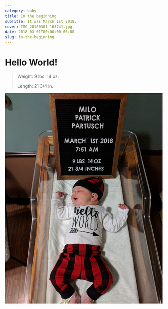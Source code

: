 ```yaml
---
category: baby
title: In the beginning
subTitle: It was March 1st 2018.
cover: IMG_20180301_163741.jpg
date: 2018-03-01T00:00:00-06:00
slug: in-the-beginning
---
```

# Hello World!

> Weight: 9 lbs. 14 oz.
>
> Length: 21 3/4 in.

![Milo](./IMG_20180301_163741.jpg)
